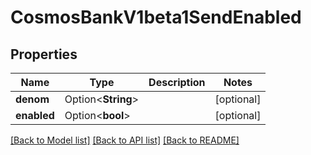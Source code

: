 # CosmosBankV1beta1SendEnabled

## Properties

Name | Type | Description | Notes
------------ | ------------- | ------------- | -------------
**denom** | Option<**String**> |  | [optional]
**enabled** | Option<**bool**> |  | [optional]

[[Back to Model list]](../README.md#documentation-for-models) [[Back to API list]](../README.md#documentation-for-api-endpoints) [[Back to README]](../README.md)


